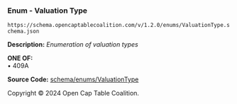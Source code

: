 ### Enum - Valuation Type

`https://schema.opencaptablecoalition.com/v/1.2.0/enums/ValuationType.schema.json`

**Description:** _Enumeration of valuation types_

**ONE OF:**</br>&bull; 409A

**Source Code:** [schema/enums/ValuationType](../../../../schema/enums/ValuationType.schema.json)

Copyright © 2024 Open Cap Table Coalition.
